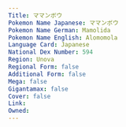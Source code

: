 ```yaml
---
﻿Title: ママンボウ
Pokemon Name Japanese: ママンボウ
Pokemon Name German: Mamolida
Pokemon Name English: Alomomola
Language Card: Japanese
National Dex Number: 594
Region: Unova
Regional Form: false
Additional Form: false
Mega: false
Gigantamax: false
Cover: false
Link: 
Owned: 
---
```

